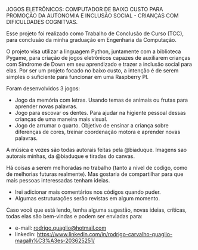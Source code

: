 JOGOS ELETRÔNICOS: COMPUTADOR DE BAIXO CUSTO PARA PROMOÇÃO DA AUTONOMIA E INCLUSÃO SOCIAL - CRIANÇAS COM DIFICULDADES COGNITVAS. 

Esse projeto foi realizado como Trabalho de Conclusão de Curso (TCC), para conclusão da minha graduação em Engenharia da Computação.

O projeto visa utilizar a linguagem Python, juntamente com a biblioteca Pygame, para criação de jogos eletrônicos capazes de auxiliarem crianças com Sindrome de Down em seu aprendizado e trazer a inclusão social para elas.
Por ser um projeto focado no baixo custo, a intenção é de serem simples o suficiente para funcionar em uma Raspberry PI.

Foram desenvolvidos 3 jogos:
  - Jogo da memória com letras. Usando temas de animais ou frutas para aprender novas palavras.
  - Jogo para escovar os dentes. Para ajudar na higiente pessoal dessas crianças de uma maneira mais visual.
  - Jogo de arrumar o quarto. Objetivo de ensinar a criança sobre diferenças de cores, treinar coordenação motora e aprender novas palavras.

A música e vozes são todas autorais feitas pela @biaduque. Imagens sao autorais minhas, da @biaduque e tiradas do canvas.

Há coisas a serem melhoradas no trabalho (tanto a nivel de codigo, como de melhorias futuras realmente). Mas gostaria de compartilhar para que mais pessoas interessadas tenham ideias.
  - Irei adicionar mais comentários nos códigos quando puder.
  - Algumas estruturações serão revistas em algum momento.


Caso você que está lendo, tenha alguma sugestão, novas ideias, críticas, todas elas são bem-vindas e podem ser enviadas para:
  - e-mail: rodrigo.quaglio@hotmail.com
  - linkedin: https://www.linkedin.com/in/rodrigo-carvalho-quaglio-magalh%C3%A3es-203625251/

 

